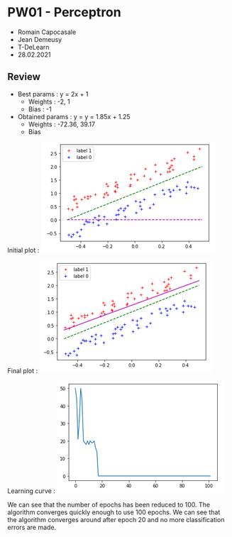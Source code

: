 # PW01 - Perceptron
* Romain Capocasale
* Jean Demeusy
* T-DeLearn
* 28.02.2021

## Review
* Best params : y = 2x + 1
    * Weights : -2, 1
    * Bias : -1
* Obtained params : y = y = 1.85x + 1.25
    * Weights : -72.36, 39.17
    * Bias

Initial plot : 
![01.PNG](01.PNG)

Final plot : 
![02.PNG](02.PNG)

Learning curve : 
![03.PNG](03.PNG)

We can see that the number of epochs has been reduced to 100. The algorithm converges quickly enough to use 100 epochs. We can see that the algorithm converges around after epoch 20 and no more classification errors are made.
